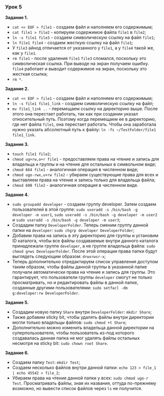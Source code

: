 ### Урок 5

**Задание 1.** 
* `cat << EOF > file1` - создаем файл и наполняем его содержимым;
* `cat file1 > file2` - копируем содержимое файла `file1` в `file2`;
* `ln -s file1 file3` - создаем символическую ссылку на файл `file1`;
* `ln file1 file4` - создаем жесткую ссылку на файл `file1`;
* У `file3` айнод отличается от указанного у `file1`, а у `file4` такой же, как у `file1`.
* `rm file1` - после удаления `file1` `file3` сломался, поскольку это символическая ссылка. При выводе на экран получаем ошибку. `file4` работает и выводит содержимое на экран, поскольку это жесткая ссылка;
* `rm *`.

**Задание 2.**
* `cat << EOF > file1` - создаем файл и наполняем его содержимым;
* `ln -s file1 file1_link` - создаем символическую ссылку на файл;
* `mv file1_link ..` - перемещаем ссылку на директорию выше. После этого она перестает работать, так как при создании указал относительный путь. Поэтому когда перемещаем ее в директорию, где нет файла `file1`, она перестает работать. Чтобы она заработала нужно указать абсолютный путь к файлу: `ln -fs ~/TestFolder/file1 file1_link`.

**Задание 3.**
* `touch file1 file2`;
* `chmod ug+rw,o+r file1` - предоставляем права на чтение и запись для владельца и группы и на чтение для остальных в символьном виде;
* `chmod 664 file1` - аналогичная операция в численном виде;
* `chmod ugo-rwx,u+rw file2` - убираем существующие права для всех и выставляем права на чтение и запись только для владельца файла;
* `chmod 600 file2` - аналогичная операция в численном виде.

**Задание 4.**
* `sudo groupadd developer` - создаем группу developer. Затем создаем пользователей в этой группе: `sudo useradd -s /bin/bash -g developer -m user1`, `sudo useradd -s /bin/bash -g developer -m user2` и `sudo useradd -s /bin/bash -g developer -m user3`;
* Создадим папку `DeveloperFolder`. Теперь сменим группу данной папки на `developer`: `sudo chgrp developer DeveloperFolder`;
* Добавим права на запись в эту директорию для группы и установим ID каталога, чтобы все файлы создаваемые внутри данного каталога принадлежали группе `developer`, а не группе владельца файла: `sudo chmod g+ws DeveloperFolder`. После этой операции права папки будут выглядеть следующим образом: `drwxrwsr-x`;
* Теперь дополнительно отредактируем список управления доступом таким образом, чтобы файлы данной группы в указанной папке получали автоматически права на чтение и запись для группы. Это гарантирует, что пользователи группы `developer` смогут не только просматривать, но и редактировать файлы в данной папке, созданные другими пользователями: `sudo setfacl -dm g:developer:rw DeveloperFolder`.

**Задание 5.**
* Создадим новую папку `Share` внутри `DeveloperFolder`: `mkdir Share`;
* Также добавим sticky bit, чтобы удалять файлы внутри директории могли только владельцы файлов: `sudo chmod +t Share`;
* Дополнительно можно изменить владельца данной директории на суперпользователя, чтобы пользователь из-под которого создавалась данная папка не мог удалять файлы остальных несмотря на sticky bit: `sudo chown root Share`.

**Задание 6.**
* Создаем папку `Test`: `mkdir Test`;
* Создаем несколько файлов внутри данной папки: `echo 123 > file_1 | echo 45542 > file_2`;
* Убираем права на чтение данной папки у всех: `sudo chmod ugo-r Test`. Просматривать файлы, зная их названия, оттуда по-прежнему возможно, но вывести список файлов через `ls` не получится.





